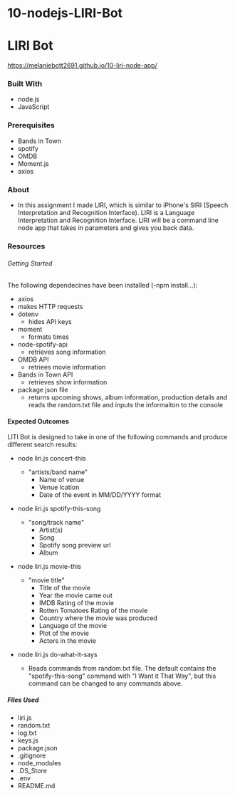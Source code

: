 # 10-nodejs-LIRI-Bot

# LIRI Bot

 https://melaniebott2691.github.io/10-liri-node-app/
 
### Built With
- node.js
- JavaScript

### Prerequisites
- Bands in Town
- spotify
- OMDB
- Moment.js
- axios

### About
- In this assignment I made LIRI, which is similar to iPhone's SIRI (Speech Interpretation and Recognition Interface). LIRI is a Language Interpretation and Recognition Interface. LIRI will be a command line node app that takes in parameters and gives you back data.

### Resources
###### Getting Started
The following dependecines have been installed (-npm install...):
- axios 
 - makes HTTP requests
- dotenv
  - hides API keys
- moment
  - formats times
- node-spotify-api
  - retrieves song information
- OMDB API
  - retriees movie information
- Bands in Town API
  - retrieves show information
- package json file
  - returns upcoming shows, album information, production details and reads the random.txt file and inputs the informaiton to the console

#### Expected Outcomes
LITI Bot is designed to take in one of the following commands and produce different search results:

- node liri.js concert-this
    - "artists/band name"
        - Name of venue
        - Venue lcation
        - Date of the event in MM/DD/YYYY format

- node liri.js spotify-this-song
  - "song/track name"
    - Artist(s)
    - Song
    - Spotify song preview url
    - Album

- node liri.js movie-this
  - "movie title"
    - Title of the movie
    - Year the movie came out
    - IMDB Rating of the movie
    - Rotten Tomatoes Rating of the movie
    - Country where the movie was produced
    - Language of the movie
    - Plot of the movie
    - Actors in the movie

- node liri.js do-what-it-says
  - Reads commands from random.txt file. The default contains the "spotify-this-song" command with "I Want it That Way", but this command can be changed to any commands above.

##### Files Used
- liri.js
- random.txt
- log.txt
- keys.js
- package.json
- .gitignore 
- node_modules
- .DS_Store
- .env
- README.md
